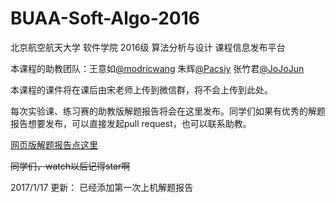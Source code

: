 # BUAA-Soft-Algo-2016
北京航空航天大学 软件学院 2016级 算法分析与设计 课程信息发布平台

本课程的助教团队：王意如[@modricwang](https://github.com/modricwang/) 朱辉[@Pacsiy](https://github.com/Pacsiy) 张竹君[@JoJoJun](https://github.com/JoJoJun)

本课程的课件将在课后由宋老师上传到微信群，将不会上传到此处。

每次实验课、练习赛的助教版解题报告将会在这里发布。同学们如果有优秀的解题报告想要发布，可以直接发起pull request，也可以联系助教。

[网页版解题报告点这里](https://modricwang.github.io/BUAA-Soft-Algo-2016/)

~~同学们，watch以后记得star啊~~

2017/1/17 更新： 已经添加第一次上机解题报告
